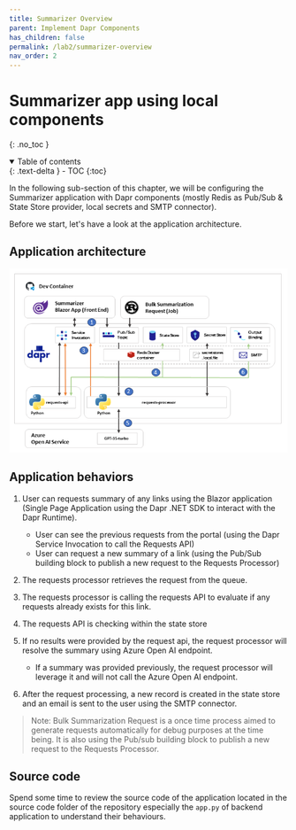 ```yaml
---
title: Summarizer Overview
parent: Implement Dapr Components
has_children: false
permalink: /lab2/summarizer-overview
nav_order: 2
---
```


# Summarizer app using local components 

{: .no_toc }

<details open markdown="block">
  <summary>
    Table of contents
  </summary>
  {: .text-delta }
- TOC
{:toc}
</details>

In the following sub-section of this chapter, we will be configuring the Summarizer application with Dapr components (mostly Redis as Pub/Sub & State Store provider, local secrets and SMTP connector).

Before we start, let's have a look at the application architecture.

## Application architecture

![Dapr overview](images/dapr-local.png)

## Application behaviors

1. User can requests summary of any links using the Blazor application (Single Page Application using the Dapr .NET SDK to interact with the Dapr Runtime).
    * User can see the previous requests from the portal (using the Dapr Service Invocation to call the Requests API)
    * User can request a new summary of a link (using the Pub/Sub building block to publish a new request to the Requests Processor)

1. The requests processor retrieves the request from the queue.

1. The requests processor is calling the requests API to evaluate if any requests already exists for this link.

1. The requests API is checking within the state store

1. If no results were provided by the request api, the request processor will resolve the summary using Azure Open AI endpoint. 
    * If a summary was provided previously, the request processor will leverage it and will not call the Azure Open AI endpoint.

1. After the request processing, a new record is created in the state store and an email is sent to the user using the SMTP connector.


> Note: Bulk Summarization Request is a once time process aimed to generate requests automatically for debug purposes at the time being. It is also using the Pub/sub building block to publish a new request to the Requests Processor.

## Source code

Spend some time to review the source code of the application located in the source code folder of the repository especially the `app.py` of backend application to understand their behaviours. 


